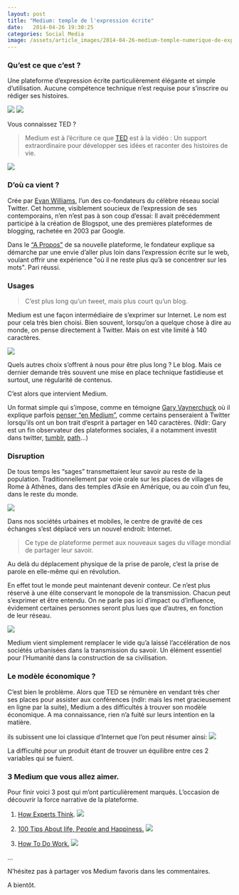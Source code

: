 ```yaml
---
layout: post
title: "Medium: temple de l'expression écrite"
date:   2014-04-26 19:30:25
categories: Social Media
image: /assets/article_images/2014-04-26-medium-temple-numerique-de-expression-ecrite/header-article.jpg
---
```



### Qu’est ce que c’est ?

Une plateforme d’expression écrite particulièrement élégante et simple d’utilisation. Aucune compétence technique n’est requise pour s’inscrire ou rédiger ses histoires.

![](/assets/article_images/2014-04-26-medium-temple-numerique-de-expression-ecrite/image3medium.png)
![](/assets/article_images/2014-04-26-medium-temple-numerique-de-expression-ecrite/image3medium.png)

Vous connaissez TED ?

>Medium est à l’écriture ce que [TED](http://www.ted.com/) est à la vidéo : Un support extraordinaire pour développer ses idées et raconter des histoires de vie.

![](/assets/article_images/2014-04-26-medium-temple-numerique-de-expression-ecrite/ted.jpg)

### D’où ca vient ?

Crée par [Evan Williams](http://evhead.com/), l’un des co-fondateurs du célèbre réseau social Twitter. Cet homme, visiblement soucieux de l’expression de ses contemporains, n’en n’est pas à son coup d’essai: Il avait précédemment participé à la création de Blogspot, une des premières plateformes de blogging, rachetée en 2003 par Google.

Dans le [“A Propos"](https://medium.com/about/welcome-to-medium-9e53ca408c48) de sa nouvelle plateforme, le fondateur explique sa démarche par une envie d’aller plus loin dans l’expression écrite sur le web, voulant offrir une expérience "où il ne reste plus qu’à se concentrer sur les mots". Pari réussi.

### Usages


> C’est plus long qu’un tweet, mais plus court qu’un blog.

Medium est une façon intermédiaire de s’exprimer sur Internet. Le nom est pour cela très bien choisi. Bien souvent, lorsqu’on a quelque chose à dire au monde, on pense directement à Twitter. Mais on est vite limité à 140 caractères.

![](/assets/article_images/2014-04-26-medium-temple-numerique-de-expression-ecrite/twitter.png)

Quels autres choix s’offrent à nous pour être plus long ? Le blog. Mais ce dernier demande très souvent une mise en place technique fastidieuse et surtout, une régularité de contenus.

C’est alors que intervient Medium.

Un format simple qui s’impose, comme en témoigne [Gary Vaynerchuck](https://twitter.com/garyvee) où il explique parfois [penser “en Medium”](https://www.linkedin.com/pulse/20130615190349-10486099-because-sometimes-you-have-three-minute-conversations), comme certains penseraient à Twitter lorsqu’ils ont un bon trait d’esprit à partager en 140 caractères. (Ndlr: Gary est un fin observateur des plateformes sociales, il a notamment investit dans twitter, [tumblr](http://tumblr.com/), [path](https://path.com/)…)

### Disruption

De tous temps les “sages” transmettaient leur savoir au reste de la population. Traditionnellement par voie orale sur les places de villages de Rome à Athènes, dans des temples d’Asie en Amérique, ou au coin d’un feu, dans le reste du monde.

![](/assets/article_images/2014-04-26-medium-temple-numerique-de-expression-ecrite/greece.jpg)

Dans nos sociétés urbaines et mobiles, le centre de gravité de ces échanges s’est déplacé vers un nouvel endroit: Internet.

> Ce type de plateforme permet aux nouveaux sages du village mondial de partager leur savoir.

Au delà du déplacement physique de la prise de parole, c’est la prise de parole en elle-même qui en révolution.

En effet tout le monde peut maintenant devenir conteur. Ce n’est plus réservé à une élite conservant le monopole de la transmission. Chacun peut s’exprimer et être entendu. On ne parle pas ici d’impact ou d’influence, évidement certaines personnes seront plus lues que d’autres, en fonction de leur réseau.

![](/assets/article_images/2014-04-26-medium-temple-numerique-de-expression-ecrite/nyc.jpg)

Medium vient simplement remplacer le vide qu’a laissé l’accélération de nos sociétés urbanisées dans la transmission du savoir. Un élément essentiel pour l’Humanité dans la construction de sa civilisation.

### Le modèle économique ?

C’est bien le problème. Alors que TED se rémunère en vendant très cher ses places pour assister aux conférences (ndlr: mais les met gracieusement en ligne par la suite), Medium a des difficultés à trouver son modèle économique. A ma connaissance, rien n’a fuité sur leurs intention en la matière.

ils subissent une loi classique d’Internet que l’on peut résumer ainsi:
![](/assets/article_images/2014-04-26-medium-temple-numerique-de-expression-ecrite/cool.png)

La difficulté pour un produit étant de trouver un équilibre entre ces 2 variables qui se fuient.

### 3 Medium que vous allez aimer.

Pour finir voici 3 post qui m’ont particulièrement marqués. L’occasion de découvrir la force narrative de la plateforme.

 1. [How Experts Think](https://medium.com/@kevin_ashton/how-experts-think-91b443104b92).
![](/assets/article_images/2014-04-26-medium-temple-numerique-de-expression-ecrite/expert.png)

 2. [100 Tips About life, People and Happiness.](https://medium.com/@julien/100-tips-about-life-people-and-happiness-1511c6765ff9)
![](/assets/article_images/2014-04-26-medium-temple-numerique-de-expression-ecrite/life.png)

 3. [How To Do Work.](https://medium.com/@TheNateGreen/how-to-do-work-d7bb6fb43950)
![](/assets/article_images/2014-04-26-medium-temple-numerique-de-expression-ecrite/work.png)

…

N’hésitez pas à partager vos Medium favoris dans les commentaires.

A bientôt.